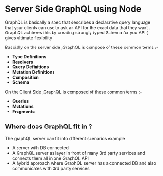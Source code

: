 # Server Side GraphQL using Node 
GraphQL is basically a spec that describes a declarative query language that your clients can use to ask an API for the exact data that they want . GraphQL achieves this by creating strongly typed Schema for you API ( gives ultimate flexibility )

Bascially on the server side ,GraphQL is compose of these common terms :-
- **Type Definitions**
- **Resolvers**
- **Query Definitions**
- **Mutation Definitions**
- **Composition**
- **Schema**

On the Client Side ,GraphQL is composed of these common terms :-
- **Queries**
- **Mutations**
- **Fragments**

## Where does GraphQL fit in ?
The graphQL server can fit into different scenarios example 
- A server with DB connected 
- A GraphQL server as layer in front of many 3rd party services and connects them all in one GraphQL API
- A hybrid approach where GraphQL server has a connected DB and also communicates with 3rd party services

